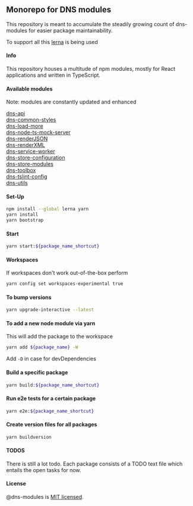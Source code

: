 ## Monorepo for DNS modules

This repository is meant to accumulate the steadily growing count of dns-modules for easier package maintainability.

To support all this [lerna](https://lernajs.io) is being used

#### Info

This repository houses a multitude of npm modules, mostly for React applications and written in TypeScript.

#### Available modules

Note: modules are constantly updated and enhanced

[dns-api](https://github.com/4iAmAve/dns-modules/tree/master/packages/dns-api/README.md) \
[dns-common-styles](https://github.com/4iAmAve/dns-modules/tree/master/packages/dns-common-styles/README.md) \
[dns-load-more](https://github.com/4iAmAve/dns-modules/tree/master/packages/dns-load-more/README.md) \
[dns-node-ts-mock-server](https://github.com/4iAmAve/dns-modules/tree/master/packages/dns-node-ts-mock-server/README.md) \
[dns-renderJSON](https://github.com/4iAmAve/dns-modules/tree/master/packages/dns-renderJSON/README.md) \
[dns-renderXML](https://github.com/4iAmAve/dns-modules/tree/master/packages/dns-renderXML/README.md) \
[dns-service-worker](https://github.com/4iAmAve/dns-modules/tree/master/packages/dns-service-worker/README.md) \
[dns-store-configuration](https://github.com/4iAmAve/dns-modules/tree/master/packages/dns-store-configuration/README.md) \
[dns-store-modules](https://github.com/4iAmAve/dns-modules/tree/master/packages/dns-store-modules/README.md) \
[dns-toolbox](https://github.com/4iAmAve/dns-modules/tree/master/packages/dns-toolbox/README.md) \
[dns-tslint-config](https://github.com/4iAmAve/dns-modules/tree/master/packages/dns-tslint-config/README.md) \
[dns-utils](https://github.com/4iAmAve/dns-modules/tree/master/packages/dns-utils/README.md)

#### Set-Up

```bash
npm install --global lerna yarn
yarn install
yarn bootstrap
```

#### Start

```bash
yarn start:${package_name_shortcut}
```

#### Workspaces

If workspaces don't work out-of-the-box perform

```bash
yarn config set workspaces-experimental true
```

#### To bump versions

```bash
yarn upgrade-interactive --latest
```

#### To add a new node module via yarn 

This will add the package to the workspace

```bash
yarn add ${package_name} -W
```

Add ```-D``` in case for devDependencies

#### Build a specific package

```bash
yarn build:${package_name_shortcut}
```

#### Run e2e tests for a certain package

```bash
yarn e2e:${package_name_shortcut}
```

#### Create version files for all packages

```bash
yarn buildversion
```

#### TODOS

There is still a lot todo. Each package consists of a TODO text file which entails the open tasks for now.

#### License

@dns-modules is [MIT licensed](./LICENSE).
